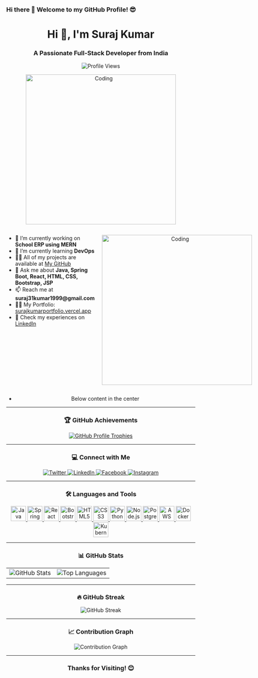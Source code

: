 ### Hi there 👋 Welcome to my GitHub Profile! 😎

<h1 align="center">Hi 👋, I'm Suraj Kumar</h1>
<h3 align="center">A Passionate Full-Stack Developer from India</h3>

<p align="center">
  <img src="https://komarev.com/ghpvc/?username=surajsinghdevloper&label=Profile%20Views&color=0e75b6&style=flat" alt="Profile Views" />
</p>

<p align="center">
  <img alt="Coding" width="400" src="https://user-images.githubusercontent.com/74038190/235224431-e8c8c12e-6826-47f1-89fb-2ddad83b3abf.gif" />
</p>

<div style="display: flex; justify-content: space-between; align-items: flex-start;">
  <div style="flex: 1; margin-right: 20px;">
    <ul>
      <li>🔭 I’m currently working on <b>School ERP using MERN</b></li>
      <li>🌱 I’m currently learning <b>DevOps</b></li>
      <li>👨‍💻 All of my projects are available at <a href="https://github.com/SurajSinghDevloper">My GitHub</a></li>
      <li>💬 Ask me about <b>Java, Spring Boot, React, HTML, CSS, Bootstrap, JSP</b></li>
      <li>📫 Reach me at <b>suraj31kumar1999@gmail.com</b></li>
      <li>🧑‍💼 My Portfolio: <a href="https://surajkumarportfolio.vercel.app">surajkumarportfolio.vercel.app</a></li>
      <li>📄 Check my experiences on <a href="https://www.linkedin.com/in/suraj-kumar-442277230/">LinkedIn</a></li>
    </ul>
  </div>
  <div>
    <p align="center">
      <img alt="Coding" width="400" src="https://user-images.githubusercontent.com/74038190/235224431-e8c8c12e-6826-47f1-89fb-2ddad83b3abf.gif" />
    </p>
  </div>
</div>

<p align="center">
  <ul>
    <li align="center">Below content in the center</li>
  </ul>
</p>

---

<h3 align="center">🏆 GitHub Achievements</h3>
<p align="center">
  <a href="https://github.com/ryo-ma/github-profile-trophy">
    <img src="https://github-profile-trophy.vercel.app/?username=surajsinghdevloper&theme=onedark&no-frame=true&column=6" alt="GitHub Profile Trophies" />
  </a>
</p>

---

<h3 align="center">💻 Connect with Me</h3>
<p align="center">
  <a href="https://twitter.com/suraj31kumar191" target="_blank">
    <img src="https://img.shields.io/badge/Twitter-1DA1F2?style=for-the-badge&logo=twitter&logoColor=white" alt="Twitter" />
  </a>
  <a href="https://www.linkedin.com/in/suraj-kumar-442277230/" target="_blank">
    <img src="https://img.shields.io/badge/LinkedIn-0077B5?style=for-the-badge&logo=linkedin&logoColor=white" alt="LinkedIn" />
  </a>
  <a href="https://fb.com/suraj31kumar" target="_blank">
    <img src="https://img.shields.io/badge/Facebook-1877F2?style=for-the-badge&logo=facebook&logoColor=white" alt="Facebook" />
  </a>
  <a href="https://instagram.com/surajsinghtrippy" target="_blank">
    <img src="https://img.shields.io/badge/Instagram-E4405F?style=for-the-badge&logo=instagram&logoColor=white" alt="Instagram" />
  </a>
</p>

---

<h3 align="center">🛠️ Languages and Tools</h3>
<p align="center">
  <a href="https://www.java.com" target="_blank">
    <img src="https://cdn.worldvectorlogo.com/logos/java.svg" alt="Java" width="40" height="40" />
  </a>
  <a href="https://spring.io/" target="_blank">
    <img src="https://www.vectorlogo.zone/logos/springio/springio-icon.svg" alt="Spring Boot" width="40" height="40" />
  </a>
  <a href="https://reactjs.org/" target="_blank">
    <img src="https://cdn.worldvectorlogo.com/logos/react-2.svg" alt="React" width="40" height="40" />
  </a>
  <a href="https://getbootstrap.com" target="_blank">
    <img src="https://cdn.worldvectorlogo.com/logos/bootstrap-4.svg" alt="Bootstrap" width="40" height="40" />
  </a>
  <a href="https://www.w3.org/html/" target="_blank">
    <img src="https://cdn.worldvectorlogo.com/logos/html5.svg" alt="HTML5" width="40" height="40" />
  </a>
  <a href="https://www.w3schools.com/css/" target="_blank">
    <img src="https://cdn.worldvectorlogo.com/logos/css-3.svg" alt="CSS3" width="40" height="40" />
  </a>
  <a href="https://www.python.org" target="_blank">
    <img src="https://cdn.worldvectorlogo.com/logos/python-5.svg" alt="Python" width="40" height="40" />
  </a>
  <a href="https://nodejs.org" target="_blank">
    <img src="https://cdn.worldvectorlogo.com/logos/nodejs-icon.svg" alt="Node.js" width="40" height="40" />
  </a>
  <a href="https://www.postgresql.org" target="_blank">
    <img src="https://cdn.worldvectorlogo.com/logos/postgresql.svg" alt="PostgreSQL" width="40" height="40" />
  </a>
  <a href="https://aws.amazon.com" target="_blank">
    <img src="https://cdn.worldvectorlogo.com/logos/aws-2.svg" alt="AWS" width="40" height="40" />
  </a>
  <a href="https://www.docker.com" target="_blank">
    <img src="https://cdn.worldvectorlogo.com/logos/docker.svg" alt="Docker" width="40" height="40" />
  </a>
  <a href="https://kubernetes.io" target="_blank">
    <img src="https://cdn.worldvectorlogo.com/logos/kubernetes.svg" alt="Kubernetes" width="40" height="40" />
  </a>
</p>

---

<h3 align="center">📊 GitHub Stats</h3>
<table align="center">
  <tr>
    <td>
      <img src="https://github-readme-stats.vercel.app/api?username=surajsinghdevloper&show_icons=true&count_private=true&hide_border=true&theme=radical" alt="GitHub Stats" />
    </td>
    <td>
      <img src="https://github-readme-stats.vercel.app/api/top-langs/?username=surajsinghdevloper&hide_border=true&layout=compact&theme=radical" alt="Top Languages" />
    </td>
  </tr>
</table>

---

<h3 align="center">🔥 GitHub Streak</h3>
<p align="center">
  <img src="https://github-readme-streak-stats.herokuapp.com/?user=surajsinghdevloper&theme=radical&hide_border=true" alt="GitHub Streak" />
</p>

---

<h3 align="center">📈 Contribution Graph</h3>
<p align="center">
  <img src="https://activity-graph.herokuapp.com/graph?username=surajsinghdevloper&theme=rogue&hide_border=true" alt="Contribution Graph" />
</p>

---

<h3 align="center">Thanks for Visiting! 😊</h3>
